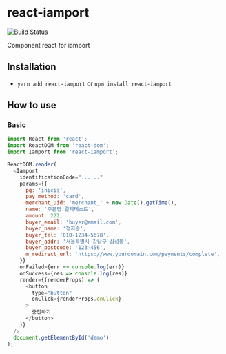 # react-iamport
[![Build Status](https://travis-ci.org/corretto-inc/react-iamport.svg?branch=master)](https://travis-ci.org/corretto-inc/react-iamport)

Component react for iamport

## Installation
- `yarn add react-iamport` or `npm install react-iamport`

## How to use

### Basic

```js
import React from 'react';
import ReactDOM from 'react-dom';
import Iamport from 'react-iamport';

ReactDOM.render(
  <Iamport
    identificationCode="......"
    params={{
      pg: 'inicis',
      pay_method: 'card',
      merchant_uid: 'merchant_' + new Date().getTime(),
      name: '주문명:결제테스트',
      amount: 222,
      buyer_email: 'buyer@email.com',
      buyer_name: '정지승',
      buyer_tel: '010-1234-5678',
      buyer_addr: '서울특별시 강남구 삼성동',
      buyer_postcode: '123-456',
      m_redirect_url: 'https://www.yourdomain.com/payments/complete',
    }}
    onFailed={err => console.log(err)}
    onSuccess={res => console.log(res)}
    render={(renderProps) => (
      <button
        type="button"
        onClick={renderProps.onClick}
      >
        충전하기
      </button>
    )}
  />,
  document.getElementById('demo')
);
```